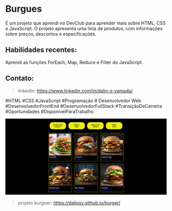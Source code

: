
<h1>Burgues</h1>
É um projeto que aprendi no DevClub  para aprender mais sobre HTML, CSS e JavaScript. O projeto apresenta uma lista de produtos, com informações sobre preços, descontos e especificações.

<h2>Habilidades recentes:</h2>

Aprendi as funções ForEach, Map, Reduce e Filter do JavaScript.

<h2>Contato:</h2>

> linkedin: https://www.linkedin.com/in/dalio-s-yamada/


#HTML #CSS #JavaScript #Programação # Desenvolvedor Web #DesenvolvedorFrontEnd #DesenvolvedorFullStack #TransiçãoDeCarreira #Oportunidades #DisponívelParaTrabalho

<img src="./assets/web-burger.png" />

>projeto burguer: https://daliosy.github.io/burger/

